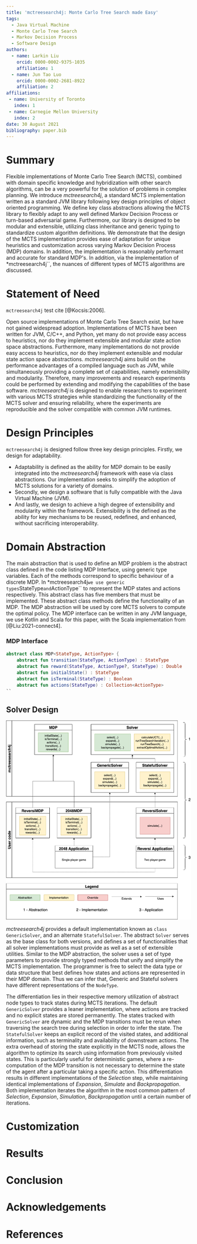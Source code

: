 ```yaml
---
title: 'mctreesearch4j: Monte Carlo Tree Search made Easy'
tags:
  - Java Virtual Machine
  - Monte Carlo Tree Search
  - Markov Decision Process
  - Software Design
authors:
  - name: Larkin Liu
    orcid: 0000-0002-9375-1035
    affiliation: 1
  - name: Jun Tao Luo
    orcid: 0000-0002-2681-8922
    affiliation: 2
affiliations:
 - name: University of Toronto
   index: 1
 - name: Carnegie Mellon University
   index: 2
date: 30 August 2021
bibliography: paper.bib
---
```


# Summary

Flexible implementations of Monte Carlo Tree Search (MCTS), combined with domain specific knowledge and hybridization with other search algorithms,  can be a very powerful for the solution of problems in complex planning. We introduce *mctreesearch4j*, a standard MCTS implementation written as a standard JVM library following key design principles of object oriented programming. We define key class abstractions allowing the MCTS library to flexibly adapt to any well defined Markov Decision Process or turn-based adversarial game. Furthermore, our library is designed to be modular and extensible, utilizing class inheritance and generic typing to standardize custom algorithm definitions. We demonstrate that the design of the MCTS implementation provides ease of adaptation for unique heuristics and customization across varying Markov Decision Process (MDP) domains. In addition, the implementation is reasonably performant and accurate for standard MDP's. In addition, via the implementation of *mctreesearch4j``, the nuances of different types of MCTS algorithms are discussed.

# Statement of Need

``mctreesearch4j`` test cite [@Kocsis:2006].

Open source implementations of Monte Carlo Tree Search exist, but have not gained widespread adoption. Implementations of MCTS have been written for JVM, C/C++, and Python, yet many do not provide easy access to heuristics, nor do they implement extensible and modular state action space abstractions. Furthermore, many implementations do not provide easy access to heuristics, nor do they implement extensible and modular state action space abstractions. *mctreesearch4j* aims build on the performance advantages of a compiled language such as JVM, while simultaneously providing a complete set of capabilities, namely extensibility and modularity. Therefore, many improvements and research experiments could be performed by extending and modifying the capabilities of the base software. *mctreesearch4j* is designed to enable researchers to experiment with various MCTS strategies while standardizing the functionality of the MCTS solver and ensuring reliability, where the experiments are reproducible and the solver compatible with common JVM runtimes.

# Design Principles

``mctreesearch4j`` is designed follow three key design principles. Firstly, we design for adaptability. 

- Adaptability is defined as the ability for MDP domain to be easily integrated into the *mctreesearch4j* framework with ease via class abstractions. Our implementation seeks to simplify the adoption of MCTS solutions for a variety of domains. 
- Secondly, we design a software that is fully compatible with the Java Virtual Machine (JVM). 
- And lastly, we design to achieve a high degree of extensibility and modularity within the framework. Extensibility is the defined as the ability for key mechanisms to be reused, redefined, and enhanced, without sacrificing interoperability.

# Domain Abstraction

The main abstraction that is used to define an MDP problem is the abstract class defined in the code listing MDP Interface, using generic type variables. Each of the methods correspond to specific behaviour of a discrete MDP. In *mctreesearch4j`` we use generic types ``StateType`` and ``ActionType`` to represent the MDP states and actions respectively. This abstract class has five members that must be implemented. These abstract class methods define the functionality of an MDP. The MDP abstraction will be used by core MCTS solvers to compute the optimal policy. The MDP interface can be written in any JVM language, we use Kotlin and Scala for this paper, with the Scala implementation from [@Liu:2021-connect4].

### MDP Interface
```kotlin
abstract class MDP<StateType, ActionType> {
    abstract fun transition(StateType, ActionType) : StateType
    abstract fun reward(StateType, ActionType?, StateType) : Double
    abstract fun initialState() : StateType
    abstract fun isTerminal(StateType) : Boolean
    abstract fun actions(StateType) : Collection<ActionType>
``
```

## Solver Design

![Alt text](software_design_mcts.png?raw=true "Title")

*mctreesearch4j* provides a default implementation known as ``class GenericSolver``, and an alternate ``StatefulSolver``. The abstract ``Solver`` serves as the base class for both versions, and defines a set of functionalities that all solver implementations must provide as well as a set of extensible utilities. Similar to the MDP abstraction, the solver uses a set of type parameters to provide strongly typed methods that unify and simplify the MCTS implementation. The programmer is free to select the data type or data structure that best defines how states and actions are represented in their MDP domain. Thus we can infer that, Generic and Stateful solvers have different representations of the ``NodeType``. 

The differentiation lies in their respective memory utilization of abstract node types to track states during MCTS iterations. The default ``GenericSolver`` provides a leaner implementation, where actions are tracked and no explicit states are stored permanently. The states tracked with ``GenericSolver`` are dynamic and the MDP transitions must be rerun when traversing the search tree during selection in order to infer the state. The ``StatefulSolver`` keeps an explicit record of the visited states, and additional information, such as terminality and availability of downstream actions. The extra overhead of storing the state explicitly in the MCTS node, allows the algorithm to optimize its search using information from previously visited states. This is particularly useful for deterministic games, where a re-computation of the MDP transition is not necessary to determine the state of the agent after a particular taking a specific action. This differentiation results in different implementations of the *Selection* step, while maintaining identical implementations of *Expansion*, *Simulate* and *Backpropagation*. Both implementation iterates the algorithm in the most common pattern of *Selection*, *Expansion*, *Simulation*, *Backpropagation* until a certain number of iterations.

# Customization

# Results

# Conclusion

# Acknowledgements

# References